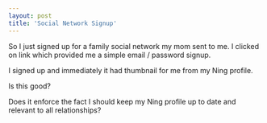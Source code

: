 ```yaml
---
layout: post
title: 'Social Network Signup'
---
```

So I just signed up for a family social network my mom sent to me. I clicked on link which provided me a simple email / password signup.<p></p>
I signed up and immediately it had thumbnail for me from my Ning profile.<p></p>
Is this good?<p></p>
Does it enforce the fact I should keep my Ning profile up to date and relevant to all relationships?